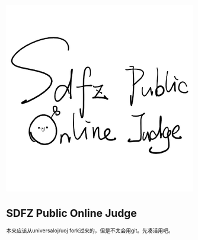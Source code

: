 <p align="center"><img src="https://github.com/ShanLunjiaJian/spoj/blob/main/web/images/logo_big.png"></p>

# SDFZ Public Online Judge

本来应该从universaloj/uoj fork过来的，但是不太会用git。先凑活用吧。